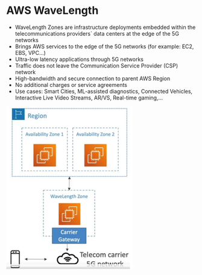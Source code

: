 # AWS WaveLength

* WaveLength Zones are infrastructure deployments embedded within the telecommunications providers` data centers at the edge of the 5G networks
* Brings AWS services to the edge of the 5G networks (for example: EC2, EBS, VPC...)
* Ultra-low latency applications through 5G networks
* Traffic does not leave the Communication Service Provider (CSP) network
* High-bandwidth and secure connection to parent AWS Region
* No additional charges or service agreements
* Use cases: Smart Cities, ML-assisted diagnostics, Connected Vehicles, Interactive Live Video Streams, AR/VS, Real-time gaming,...

![01.png](./images/01.png)